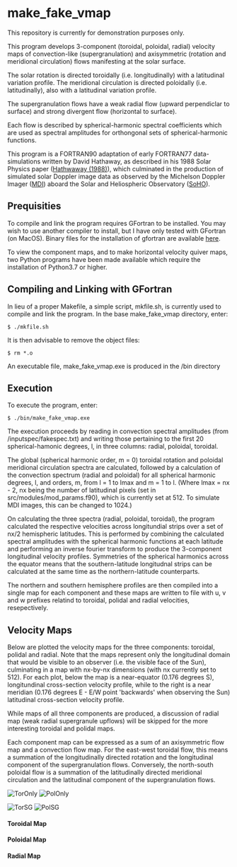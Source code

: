 # make_fake_vmap

This repository is currently for demonstration purposes only.

This program develops 3-component (toroidal, poloidal, radial) velocity maps of convection-like (supergranulation) 
and axisymmetric (rotation and meridional circulation) flows manifesting at the solar surface.

The solar rotation is directed toroidally (i.e. longitudinally) with a latitudinal variation profile. 
The meridional circulation is directed poloidally (i.e. latitudinally), also with a latitudinal variation profile.

The supergranulation flows have a weak radial flow (upward perpendiclar to surface) and strong divergent flow (horizontal to surface).

Each flow is described by spherical-harmonic spectral coefficients which are used as spectral amplitudes for orthongonal sets of spherical-harmonic functions.

This program is a FORTRAN90 adaptation of early FORTRAN77 data-simulations written by David Hathaway, as described in his 1988 Solar Physics paper 
([Hathwaway (1988)](https://ui.adsabs.harvard.edu/abs/1988SoPh..117..329H/abstract)), which culminated in the production of simulated solar Doppler image data as
observed by the Michelson Doppler Imager ([MDI](http://soi.stanford.edu/)) aboard the Solar and Heliospheric Observatory ([SoHO](https://soho.nascom.nasa.gov/sindex.html)).

## Prequisities

To compile and link the program requires GFortran to be installed. You may wish to use another compiler to install, but I have only tested with GFortran (on MacOS).
Binary files for the installation of gfortran are available [here](https://gcc.gnu.org/wiki/GFortranBinaries).

To view the component maps, and to make horizontal velocity quiver maps, two Python programs have been made available which require the installation of Python3.7 or higher.

## Compiling and Linking with GFortran

In lieu of a proper Makefile, a simple script, mkfile.sh, is currently used to compile and link the program. In the base make_fake_vmap directory, enter:

    $ ./mkfile.sh

It is then advisable to remove the object files:

    $ rm *.o
       
An executable file, make_fake_vmap.exe is produced in the /bin directory
 
## Execution

To execute the program, enter:

    $ ./bin/make_fake_vmap.exe

The execution proceeds by reading in convection spectral amplitudes (from /inputspec/fakespec.txt) and writing those pertaining to the first 20 spherical-hamonic degrees, l, in three columns: radial, poloidal, toroidal.

The global (spherical harmonic order, m = 0) toroidal rotation and poloidal meridional circulation spectra are calculated, followed by a calculation of the convection
spectrum (radial and poloidal) for all spherical harmonic degrees, l, and orders, m, from l = 1 to lmax and m = 1 to l. (Where lmax = nx - 2, nx being the number of latitudinal pixels (set in src/modules/mod_params.f90), which is currently set at 512. To simulate MDI images, this can be changed to 1024.)

On calculating the three spectra (radial, poloidal, toroidal), the program calculated the respective velocities across longitundial strips over a set of nx/2 hemispheric latitudes. This is performed by combining the calculated spectral amplitudes with the spherical harmonic functions at each latitude and performing an inverse fourier transform to produce the 3-component longitudinal velocity profiles. Symmetries of the spherical harmonics across the equator means that the southern-latitude longitudnal strips can be calculated at the same time as the northern-latitude counterparts.

The northern and southern hemisphere profiles are then compiled into a single map for each component and these maps are written to file with u, v and w prefixes relatind to toroidal, polidal and radial velocities, resepectively.

## Velocity Maps

Below are plotted the velocity maps for the three components: toroidal, polidal and radial. Note that the maps represent only the longitudinal domain that would be visible to an observer (i.e. the visible face of the Sun), culminating in a map with nx-by-nx dimensions (with nx currently set to 512). For each plot, below the map 
is a near-equator (0.176 degrees S), longitundinal cross-section velocity profile, while to the right is a near meridian (0.176 degrees E - E/W point 'backwards' when observing the Sun) latitudinal cross-section velocity profile.

While maps of all three components are produced, a discussion of radial map (weak radial supergranule upflows) will be skipped for the more interesting toroidal and polidal maps.

Each component map can be expressed as a sum of an axisymmetric flow map and a convection flow map. For the east-west toroidal flow, this means a summation of the longitudinally directed rotation and the longitudinal component of the supergranulation flows. Conversely, the north-south poloidal flow is a summation of the latitudinally directed meridional circulation and the latitudinal component of the supergranulation flows.

![TorOnly](https://user-images.githubusercontent.com/81772405/222982231-cac5de0f-2bb5-441b-915f-5af2ea8c171d.jpg)   ![PolOnly](https://user-images.githubusercontent.com/81772405/222982234-f6d8555a-b430-427a-9adb-19fbe5ac5bc2.jpg)

![TorSG](https://user-images.githubusercontent.com/81772405/222982289-4020835e-b000-483d-967a-f4b9e1e4a059.jpg)   ![PolSG](https://user-images.githubusercontent.com/81772405/222982293-92ce387f-9449-48f9-a5e9-dc50dbd867f4.jpg)



#### Toroidal Map



#### Poloidal Map


#### Radial Map
